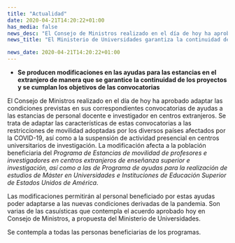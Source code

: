 ```yaml
---
title: "Actualidad"
date: 2020-04-21T14:20:22+01:00
has_media: false
news_desc: "El Consejo de Ministros realizado en el día de hoy ha aprobado adaptar las condiciones previstas en sus correspondientes convocatorias de ayudas a las estancias de personal docente e investigador en centros extranjeros. Se trata de adaptar las características de estas convocatorias a las restricciones de movilidad adoptadas por los diversos países afectados por la COVID-19, así como a la suspensión de actividad presencial en centros universitarios de investigación."
news_title: "El Ministerio de Universidades garantiza la continuidad de las estancias de personal docente e investigador en centros extranjeros"

news_date: 2020-04-21T14:20:22+01:00
---
```

<ul>
<li><b>Se producen modificaciones en las ayudas para las estancias en el extranjero de manera que se garantice la continuidad de los proyectos y se cumplan los objetivos de las convocatorias</b></li>
</ul>
<p>El Consejo de Ministros realizado en el día de hoy ha aprobado adaptar las condiciones previstas en sus correspondientes convocatorias de ayudas a las estancias de personal docente e investigador en centros extranjeros. Se trata de adaptar las características de estas convocatorias a las restricciones de movilidad adoptadas por los diversos países afectados por la COVID-19, así como a la suspensión de actividad presencial en centros universitarios de investigación. La modificación afecta a la población beneficiaria del<span>&nbsp;</span><em>Programa de Estancias de movilidad de profesores e investigadores en centros extranjeros de enseñanza superior e investigación, así como a las de Programa de ayudas para la realización de estudios de Máster en Universidades e Instituciones de Educación Superior de Estados Unidos de América</em>.</p>
<p>Las modificaciones permitirán al personal beneficiado por estas ayudas poder adaptarse a las nuevas condiciones derivadas de la pandemia. Son varias de las casuísticas que contempla el acuerdo aprobado hoy en Consejo de Ministros, a propuesta del Ministerio de Universidades.</p>
<p>Se contempla a todas las personas beneficiarias de los programas.</p>